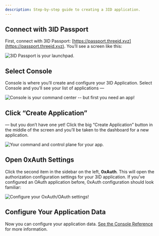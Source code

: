 ```yaml
---
description: Step-by-step guide to creating a 3ID application.
---
```



## Connect with 3ID Passport

First, connect with 3ID Passport: [https://passport.threeid.xyz](https://passport.threeid.xyz). You’ll see a screen like this:

![3ID Passport is your launchpad.](../../img/passport.png)

## Select Console

Console is where you’ll create and configure your 3ID Application. Select Console and you’ll see your list of applications — 

![Console is your command center -- but first you need an app!](../../img/console-dashboard.png)

## Click “Create Application”

— but you don’t have one yet! Click the big “Create Application” button in the middle of the screen and you’ll be taken to the dashboard for a new application.

![Your command and control plane for your app.](../../img/console-app-create.png)

## Open 0xAuth Settings

Click the second item in the sidebar on the left, **0xAuth**. This will open the authorization configuration settings for your 3ID application. If you’ve configured an OAuth application before, 0xAuth configuration should look familiar:

![Configure your OxAuth/OAuth settings!](../../img/console-app-0xauth.png)

## Configure Your Application Data

Now you can configure your application data. [See the Console Reference](../reference/console.md) for more information.
